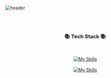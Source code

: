 ![header](https://capsule-render.vercel.app/api?type=waving&height=300&Hello&text=Brostone&fontSize=50&color=#00a000)
<div align="center">
<br/>
<br/>
  
<h3 align="center">📚 Tech Stack 📚</h3>
<br/>

[![My Skills](https://skillicons.dev/icons?i=java,spring,mysql)](https://skillicons.dev)
<br/>
<br/>
[![My Skills](https://skillicons.dev/icons?i=aws,docker,jenkins,nginx)](https://skillicons.dev)

<br/>
<br/>
</div>
